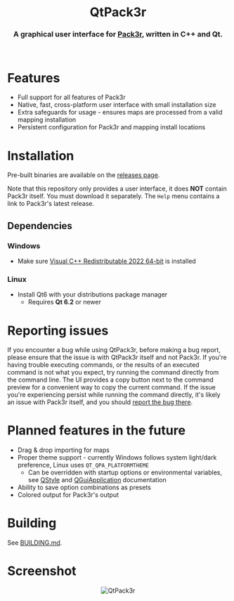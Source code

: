 <p align="center">
  <h1 align="center">QtPack3r</h1>
  <h3 align="center">A graphical user interface for <a href=https://github.com/ovska/Pack3r>Pack3r</a>, written in C++ and Qt.</h3>
</p>

&nbsp;

# Features
* Full support for all features of Pack3r
* Native, fast, cross-platform user interface with small installation size
* Extra safeguards for usage - ensures maps are processed from a valid mapping installation
* Persistent configuration for Pack3r and mapping install locations

# Installation
Pre-built binaries are available on the [releases page](https://github.com/Aciz/QtPack3r/releases).

Note that this repository only provides a user interface, it does **NOT** contain Pack3r itself. You must download it separately. The `Help` menu contains a link to Pack3r's latest release.

## Dependencies
### Windows
* Make sure [Visual C++ Redistributable 2022 64-bit](https://learn.microsoft.com/en-us/cpp/windows/latest-supported-vc-redist?view=msvc-170#latest-microsoft-visual-c-redistributable-version) is installed
### Linux
* Install Qt6 with your distributions package manager
    * Requires **Qt 6.2** or newer
 
# Reporting issues
If you encounter a bug while using QtPack3r, before making a bug report, please ensure that the issue is with QtPack3r itself and not Pack3r. If you're having trouble executing commands, or the results of an executed command is not what you expect, try running the command directly from the command line. The UI provides a copy button next to the command preview for a convenient way to copy the current command. If the issue you're experiencing persist while running the command directly, it's likely an issue with Pack3r itself, and you should [report the bug there](https://github.com/ovska/Pack3r/issues).

# Planned features in the future
* Drag & drop importing for maps
* Proper theme support - currently Windows follows system light/dark preference, Linux uses `QT_QPA_PLATFORMTHEME`
    * Can be overridden with startup options or environmental variables, see [QStyle](https://doc.qt.io/qt-6/qstyle.html#details) and [QGuiApplication](https://doc.qt.io/qt-6/qguiapplication.html#supported-command-line-options) documentation
* Ability to save option combinations as presets
* Colored output for Pack3r's output

# Building
See [BUILDING.md](BUILDING.md).

# Screenshot
<p align="center">
  <img
    title="QtPack3r"
    src="https://github.com/user-attachments/assets/9256c921-8d51-4233-b9ea-c885ebb7f5eb" />
</p>
